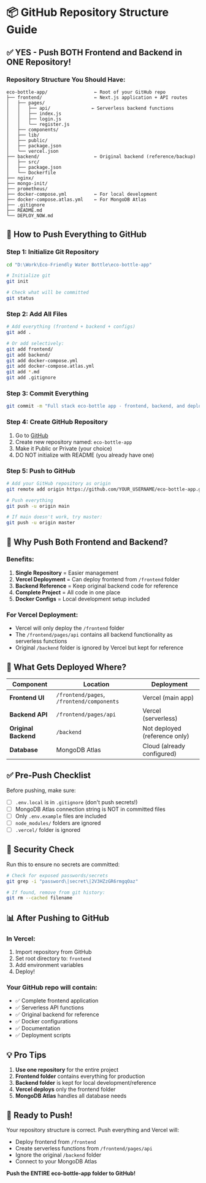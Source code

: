# 📦 GitHub Repository Structure Guide

## ✅ YES - Push BOTH Frontend and Backend in ONE Repository!

### **Repository Structure You Should Have:**

```
eco-bottle-app/                 ← Root of your GitHub repo
├── frontend/                   ← Next.js application + API routes
│   ├── pages/
│   │   ├── api/               ← Serverless backend functions
│   │   ├── index.js
│   │   ├── login.js
│   │   └── register.js
│   ├── components/
│   ├── lib/
│   ├── public/
│   ├── package.json
│   └── vercel.json
├── backend/                    ← Original backend (reference/backup)
│   ├── src/
│   ├── package.json
│   └── Dockerfile
├── nginx/
├── mongo-init/
├── prometheus/
├── docker-compose.yml          ← For local development
├── docker-compose.atlas.yml    ← For MongoDB Atlas
├── .gitignore
├── README.md
└── DEPLOY_NOW.md
```

## 🚀 How to Push Everything to GitHub

### Step 1: Initialize Git Repository
```bash
cd "D:\Work\Eco-Friendly Water Bottle\eco-bottle-app"

# Initialize git
git init

# Check what will be committed
git status
```

### Step 2: Add All Files
```bash
# Add everything (frontend + backend + configs)
git add .

# Or add selectively:
git add frontend/
git add backend/
git add docker-compose.yml
git add docker-compose.atlas.yml
git add *.md
git add .gitignore
```

### Step 3: Commit Everything
```bash
git commit -m "Full stack eco-bottle app - frontend, backend, and deployment configs"
```

### Step 4: Create GitHub Repository
1. Go to [GitHub](https://github.com/new)
2. Create new repository named: `eco-bottle-app`
3. Make it Public or Private (your choice)
4. DO NOT initialize with README (you already have one)

### Step 5: Push to GitHub
```bash
# Add your GitHub repository as origin
git remote add origin https://github.com/YOUR_USERNAME/eco-bottle-app.git

# Push everything
git push -u origin main

# If main doesn't work, try master:
git push -u origin master
```

## 🎯 Why Push Both Frontend and Backend?

### **Benefits:**
1. **Single Repository** = Easier management
2. **Vercel Deployment** = Can deploy frontend from `/frontend` folder
3. **Backend Reference** = Keep original backend code for reference
4. **Complete Project** = All code in one place
5. **Docker Configs** = Local development setup included

### **For Vercel Deployment:**
- Vercel will only deploy the `/frontend` folder
- The `/frontend/pages/api` contains all backend functionality as serverless functions
- Original `/backend` folder is ignored by Vercel but kept for reference

## 📝 What Gets Deployed Where?

| Component | Location | Deployment |
|-----------|----------|------------|
| **Frontend UI** | `/frontend/pages`, `/frontend/components` | Vercel (main app) |
| **Backend API** | `/frontend/pages/api` | Vercel (serverless) |
| **Original Backend** | `/backend` | Not deployed (reference only) |
| **Database** | MongoDB Atlas | Cloud (already configured) |

## ✅ Pre-Push Checklist

Before pushing, make sure:

- [ ] `.env.local` is in `.gitignore` (don't push secrets!)
- [ ] MongoDB Atlas connection string is NOT in committed files
- [ ] Only `.env.example` files are included
- [ ] `node_modules/` folders are ignored
- [ ] `.vercel/` folder is ignored

## 🔐 Security Check

Run this to ensure no secrets are committed:
```bash
# Check for exposed passwords/secrets
git grep -i "password\|secret\|2V3HZzGR6rmgqOaz"

# If found, remove from git history:
git rm --cached filename
```

## 📊 After Pushing to GitHub

### In Vercel:
1. Import repository from GitHub
2. Set root directory to: `frontend`
3. Add environment variables
4. Deploy!

### Your GitHub repo will contain:
- ✅ Complete frontend application
- ✅ Serverless API functions
- ✅ Original backend for reference
- ✅ Docker configurations
- ✅ Documentation
- ✅ Deployment scripts

## 💡 Pro Tips

1. **Use one repository** for the entire project
2. **Frontend folder** contains everything for production
3. **Backend folder** is kept for local development/reference
4. **Vercel deploys** only the frontend folder
5. **MongoDB Atlas** handles all database needs

## 🎉 Ready to Push!

Your repository structure is correct. Push everything and Vercel will:
- Deploy frontend from `/frontend`
- Create serverless functions from `/frontend/pages/api`
- Ignore the original `/backend` folder
- Connect to your MongoDB Atlas

**Push the ENTIRE eco-bottle-app folder to GitHub!**
